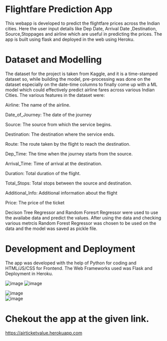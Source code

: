 # Flightfare Prediction App

This webapp is developed to predict the flightfare prices across the Indian cities.
Here the user input details like Dep Date, Arrival Date ,Destination, Source,Stoppages and airline which are useful in predicting the prices.
The app is built using flask and deployed in the web using Heroku.

# Dataset and Modelling 
The dataset for the project is taken from Kaggle, and it is a time-stamped dataset so, while building the model,  pre-processing was done on the dataset especially on the date-time columns to finally come up with a ML model which could effectively predict airline fares across various Indian Cities. The various features in the dataset were:

Airline: The name of the airline.

Date_of_Journey: The date of the journey

Source: The source from which the service begins.

Destination: The destination where the service ends.

Route: The route taken by the flight to reach the destination.

Dep_Time: The time when the journey starts from the source.

Arrival_Time: Time of arrival at the destination.

Duration: Total duration of the flight.

Total_Stops: Total stops between the source and destination.

Additional_Info: Additional information about the flight

Price: The price of the ticket

Decison Tree Regressor and Random Foresrt Regressor were used to use the availabe data and predict the values.
After using the data and checking various metrcis Random Forest Regressor was chosen to be used on the data and the model was saved as pickle file.

# Development and Deployment
The app was developed  with the help of Python for coding and HTML/JS/CSS for Frontend.
The Web Frameworks used was Flask and Deployment in Heroku.

![image](https://user-images.githubusercontent.com/76935226/140321990-66ca178d-fe7c-49a4-abf8-a27f0da6fbc8.png)                     ![image](https://user-images.githubusercontent.com/76935226/140322314-34afda85-34fa-4413-be2c-a24ff57c61f6.png)

![image](https://user-images.githubusercontent.com/76935226/140322080-5ddf17b2-b7b6-4724-86d0-16413303dedf.png)  
![image](https://user-images.githubusercontent.com/76935226/140322396-2eebd843-25cc-4ce9-bb3b-9060f59e5ee4.png)




# Chekout the app at the given link.
https://airticketvalue.herokuapp.com
